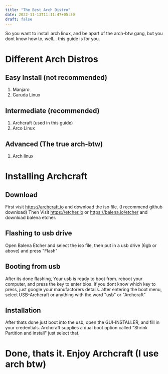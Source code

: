 ```yaml
---
title: "The Best Arch Distro"
date: 2022-11-13T11:11:47+05:30
draft: false
---
```

So you want to install arch linux, and be apart of the arch-btw gang, but you dont know how to, well... this guide is for you.
# Different Arch Distros
## Easy Install (not recommended)
1. Manjaro
2. Garuda Linux
## Intermediate (recommended)
1. Archcraft (used in this guide)
2. Arco Linux
## Advanced (The true arch-btw)
1. Arch linux
# Installing Archcraft
## Download
First visit https://archcraft.io and download the iso file. (I recommend github download)
Then Visit https://etcher.io or https://balena.io/etcher and download balena etcher.
## Flashing to usb drive
Open Balena Etcher and select the iso file, then put in a usb drive (6gb or above) and press "Flash"
## Booting from usb
After its done flashing, Your usb is ready to boot from.
reboot your computer, and press the key to enter bios. If you dont know which key to press, just google your manufactorers details.
after entering the boot menu, select USB-Archcraft or anything with the word "usb" or "Archcraft"
## Installation
After thats done just boot into the usb, open the GUI-INSTALLER, and fill in your credentials. Archcraft supplies a dual boot option called "Shrink Partition and install"
just select that.
# Done, thats it. Enjoy Archcraft (I use arch btw)
